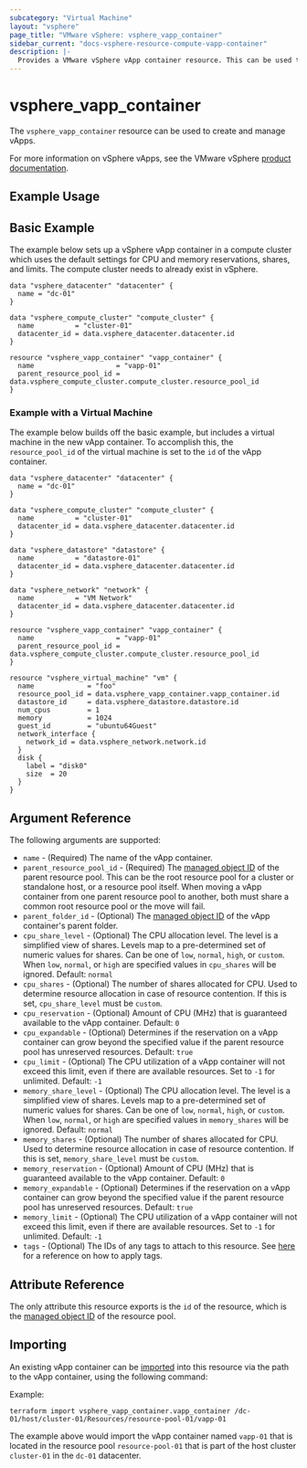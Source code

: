 ```yaml
---
subcategory: "Virtual Machine"
layout: "vsphere"
page_title: "VMware vSphere: vsphere_vapp_container"
sidebar_current: "docs-vsphere-resource-compute-vapp-container"
description: |-
  Provides a VMware vSphere vApp container resource. This can be used to create and manage vApp container.
---
```


# vsphere\_vapp\_container

The `vsphere_vapp_container` resource can be used to create and manage
vApps.

For more information on vSphere vApps, see the VMware vSphere [product documentation][ref-vsphere-vapp].

[ref-vsphere-vapp]: https://techdocs.broadcom.com/us/en/vmware-cis/vsphere/vsphere/8-0/vsphere-virtual-machine-administration-guide-8-0/managing-multi-tiered-applications-with-vsphere-vapp-in-the-vsphere-web-clientvsphere-vm-admin.html

## Example Usage

## Basic Example

The example below sets up a vSphere vApp container in a compute cluster which uses
the default settings for CPU and memory reservations, shares, and limits. The compute cluster
needs to already exist in vSphere.

```hcl
data "vsphere_datacenter" "datacenter" {
  name = "dc-01"
}

data "vsphere_compute_cluster" "compute_cluster" {
  name          = "cluster-01"
  datacenter_id = data.vsphere_datacenter.datacenter.id
}

resource "vsphere_vapp_container" "vapp_container" {
  name                    = "vapp-01"
  parent_resource_pool_id = data.vsphere_compute_cluster.compute_cluster.resource_pool_id
}
```

### Example with a Virtual Machine

The example below builds off the basic example, but includes a virtual machine
in the new vApp container. To accomplish this, the `resource_pool_id` of the
virtual machine is set to the `id` of the vApp container.

```hcl
data "vsphere_datacenter" "datacenter" {
  name = "dc-01"
}

data "vsphere_compute_cluster" "compute_cluster" {
  name          = "cluster-01"
  datacenter_id = data.vsphere_datacenter.datacenter.id
}

data "vsphere_datastore" "datastore" {
  name          = "datastore-01"
  datacenter_id = data.vsphere_datacenter.datacenter.id
}

data "vsphere_network" "network" {
  name          = "VM Network"
  datacenter_id = data.vsphere_datacenter.datacenter.id
}

resource "vsphere_vapp_container" "vapp_container" {
  name                    = "vapp-01"
  parent_resource_pool_id = data.vsphere_compute_cluster.compute_cluster.resource_pool_id
}

resource "vsphere_virtual_machine" "vm" {
  name             = "foo"
  resource_pool_id = data.vsphere_vapp_container.vapp_container.id
  datastore_id     = data.vsphere_datastore.datastore.id
  num_cpus         = 1
  memory           = 1024
  guest_id         = "ubuntu64Guest"
  network_interface {
    network_id = data.vsphere_network.network.id
  }
  disk {
    label = "disk0"
    size  = 20
  }
}
```

## Argument Reference

The following arguments are supported:

* `name` - (Required) The name of the vApp container.
* `parent_resource_pool_id` - (Required) The [managed object ID][docs-about-morefs]
  of the parent resource pool. This can be the root resource pool for a cluster
  or standalone host, or a resource pool itself. When moving a vApp container
  from one parent resource pool to another, both must share a common root
  resource pool or the move will fail.
* `parent_folder_id` - (Optional) The [managed object ID][docs-about-morefs] of
  the vApp container's parent folder.
* `cpu_share_level` - (Optional) The CPU allocation level. The level is a
  simplified view of shares. Levels map to a pre-determined set of numeric
  values for shares. Can be one of `low`, `normal`, `high`, or `custom`. When
  `low`, `normal`, or `high` are specified values in `cpu_shares` will be
  ignored.  Default: `normal`
* `cpu_shares` - (Optional) The number of shares allocated for CPU. Used to
  determine resource allocation in case of resource contention. If this is set,
  `cpu_share_level` must be `custom`.
* `cpu_reservation` - (Optional) Amount of CPU (MHz) that is guaranteed
  available to the vApp container. Default: `0`
* `cpu_expandable` - (Optional) Determines if the reservation on a vApp
  container can grow beyond the specified value if the parent resource pool has
  unreserved resources. Default: `true`
* `cpu_limit` - (Optional) The CPU utilization of a vApp container will not
  exceed this limit, even if there are available resources. Set to `-1` for
  unlimited.
  Default: `-1`
* `memory_share_level` - (Optional) The CPU allocation level. The level is a
  simplified view of shares. Levels map to a pre-determined set of numeric
  values for shares. Can be one of `low`, `normal`, `high`, or `custom`. When
  `low`, `normal`, or `high` are specified values in `memory_shares` will be
  ignored.  Default: `normal`
* `memory_shares` - (Optional) The number of shares allocated for CPU. Used to
  determine resource allocation in case of resource contention. If this is set,
  `memory_share_level` must be `custom`.
* `memory_reservation` - (Optional) Amount of CPU (MHz) that is guaranteed
  available to the vApp container. Default: `0`
* `memory_expandable` - (Optional) Determines if the reservation on a vApp
  container can grow beyond the specified value if the parent resource pool has
  unreserved resources. Default: `true`
* `memory_limit` - (Optional) The CPU utilization of a vApp container will not
  exceed this limit, even if there are available resources. Set to `-1` for
  unlimited. Default: `-1`
* `tags` - (Optional) The IDs of any tags to attach to this resource. See
  [here][docs-applying-tags] for a reference on how to apply tags.

[docs-about-morefs]: /docs/providers/vsphere/index.html#use-of-managed-object-references-by-the-vsphere-provider
[docs-applying-tags]: /docs/providers/vsphere/r/tag.html#using-tags-in-a-supported-resource

## Attribute Reference

The only attribute this resource exports is the `id` of the resource, which is
the [managed object ID][docs-about-morefs] of the resource pool.

## Importing

An existing vApp container can be [imported][docs-import] into this resource via
the path to the vApp container, using the following command:

[docs-import]: https://www.terraform.io/docs/import/index.html

Example:

```
terraform import vsphere_vapp_container.vapp_container /dc-01/host/cluster-01/Resources/resource-pool-01/vapp-01
```

The example above would import the vApp container named `vapp-01` that is
located in the resource pool `resource-pool-01` that is part of the host cluster
`cluster-01` in the `dc-01` datacenter.
